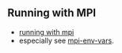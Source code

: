 ## Running with MPI

- [running with mpi](https://www.open-mpi.org/faq/?category=running) 
- especially see [mpi-env-vars](https://www.open-mpi.org/faq/?category=running#mpi-environmental-variables).


